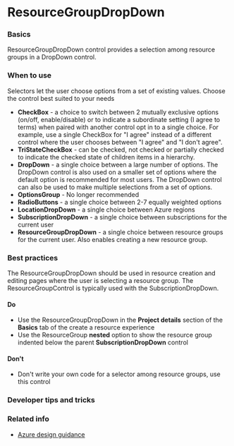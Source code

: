 ﻿# ResourceGroupDropDown

 
<a name="basics"></a>
### Basics
ResourceGroupDropDown control provides a selection among resource groups in a DropDown control.


<!-- TODO get an IMAGE to embed here -->

<!-- TODO get an SAMPLE CODE to embed here -->

 
<a name="when-to-use"></a>
### When to use
Selectors let the user choose options from a set of existing values.  Choose the control best suited to your needs
* **CheckBox** - a choice to switch between 2 mutually exclusive options (on/off, enable/disable) or to indicate a subordinate setting (I agree to terms) when paired with another control
opt in to a single choice.  For example, use a single CheckBox for "I agree" instead of a different control where the user chooses between "I agree" and "I don't agree".
* **TriStateCheckBox** - can be checked, not checked or partially checked to indicate the checked state of children items in a hierarchy.
* **DropDown** - a single choice between a large number of options.  The DropDown control is also used on a smaller set of options where the default option is recommended for most users.  The DropDown control can also be used to make multiple selections from a set of options.
* **OptionsGroup** - No longer recommended  
* **RadioButtons** - a single choice between 2-7 equally weighted options 
* **LocationDropDown** - a single choice between Azure regions
* **SubscriptionDropDown** - a single choice between subscriptions for the current user
* **ResourceGroupDropDown** - a single choice between resource groups for the current user.  Also enables creating a new resource group.



 
<a name="best-practices"></a>
### Best practices
The ResourceGroupDropDown should be used in resource creation and editing pages where the user is selecting a resource group.  The ResourceGroupControl is typically used with the SubscriptionDropDown.

<a name="best-practices-do"></a>
#### Do

* Use the ResourceGroupDropDown in the **Project details** section of the **Basics** tab of the create a resource experience
* Use the ResourceGroup **nested** option to show the resource group indented below the parent **SubscriptionDropDown** control

<!-- TODO need Do's -->

<a name="best-practices-don-t"></a>
#### Don&#39;t

* Don't write your own code for a selector among resource groups, use this control

<!-- TODO need Don'ts -->



 
<a name="developer-tips-and-tricks"></a>
### Developer tips and tricks



 
<a name="related-info"></a>
### Related info

<!-- TODO link to Figma -->

* [Azure design guidance](http://aka.ms/portalfx/design)


